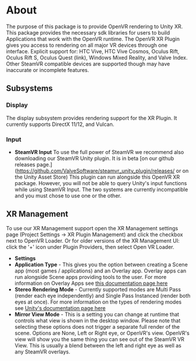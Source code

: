 # About

The purpose of this package is to provide OpenVR rendering to Unity XR. This package provides the necessary sdk libraries for users to build Applications that work with the OpenVR runtime. The OpenVR XR Plugin gives you access to rendering on all major VR devices through one interface. Explicit support for: HTC Vive, HTC Vive Cosmos, Oculus Rift, Oculus Rift S, Oculus Quest (link), Windows Mixed Reality, and Valve Index. Other SteamVR compatible devices are supported though may have inaccurate or incomplete features.

## Subsystems

### Display 
The display subsystem provides rendering support for the XR Plugin. It currently supports DirectX 11/12, and Vulcan.

### Input 

* **SteamVR Input**
To use the full power of SteamVR we recommend also downloading our SteamVR Unity plugin. It is in beta [on our github releases page.](https://github.com/ValveSoftware/steamvr_unity_plugin/releases/ or on the Unity Asset Store) This plugin can run alongside this OpenVR XR package. However, you will not be able to query Unity's input functions while using SteamVR Input. The two systems are currently incompatible and you must chose to use one or the other.

## XR Management

To use our XR Management support open the XR Management settings page (Project Settings -> XR Plugin Management) and click the checkbox next to OpenVR Loader. Or for older versions of the XR Management UI: click the '+' icon under Plugin Providers, then select Open VR Loader.

* **Settings** 
 * **Application Type** - This gives you the option between creating a Scene app (most games / applications) and an Overlay app. Overlay apps can run alongside Scene apps providing tools to the user. For more information on Overlay Apps see [this documentation page here](https://github.com/ValveSoftware/openvr/wiki/IVROverlay_Overview)
 * **Stereo Rendering Mode** - Currently supported modes are Multi Pass (render each eye independently) and Single Pass Instanced (render both eyes at once). For more information on the types of rendering modes see [Unity's documentation page here](https://docs.unity3d.com/Manual/SinglePassStereoRendering.html)
 * **Mirror View Mode** - This is a setting you can change at runtime that controls what view is shown in the desktop window. Please note that selecting these options does not trigger a separate full render of the scene. Options are None, Left or Right eye, or OpenVR's view. OpenVR's view will show you the same thing you can see out of the SteamVR VR View. This is usually a blend between the left and right eye as well as any SteamVR overlays.
